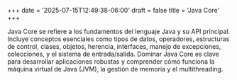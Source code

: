 +++
date = '2025-07-15T12:49:38-06:00'
draft = false
title = 'Java Core'
+++

Java Core se refiere a los fundamentos del lenguaje Java y su API principal. Incluye conceptos esenciales como tipos de datos, operadores, estructuras de control, clases, objetos, herencia, interfaces, manejo de excepciones, colecciones, y el sistema de entrada/salida. Dominar Java Core es clave para desarrollar aplicaciones robustas y comprender cómo funciona la máquina virtual de Java (JVM), la gestión de memoria y el multithreading.
